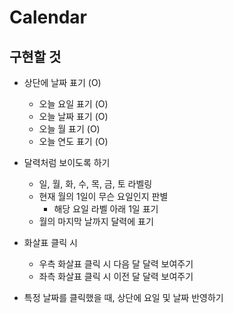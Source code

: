 # Calendar

## 구현할 것

- 상단에 날짜 표기 (O)

  - 오늘 요일 표기 (O)
  - 오늘 날짜 표기 (O)
  - 오늘 월 표기 (O)
  - 오늘 연도 표기 (O)

- 달력처럼 보이도록 하기

  - 일, 월, 화, 수, 목, 금, 토 라벨링
  - 현재 월의 1일이 무슨 요일인지 판별
    - 해당 요일 라벨 아래 1일 표기
  - 월의 마지막 날까지 달력에 표기

- 화살표 클릭 시

  - 우측 화살표 클릭 시 다음 달 달력 보여주기
  - 좌측 화살표 클릭 시 이전 달 달력 보여주기

- 특정 날짜를 클릭했을 때, 상단에 요일 및 날짜 반영하기
